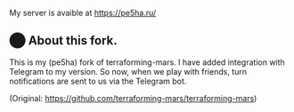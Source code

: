 
My server is avaible at https://pe5ha.ru/ 

## ⬤ About this fork.
This is my (pe5ha) fork of terraforming-mars. I have added integration with Telegram to my version. So now, when we play with friends, turn notifications are sent to us via the Telegram bot.

(Original: https://github.com/terraforming-mars/terraforming-mars)

